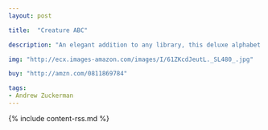 ```yaml
---
layout: post

title:  "Creature ABC"

description: "An elegant addition to any library, this deluxe alphabet book features 120 pages of Andrew Zuckerman’s breathtaking wildlife photography. From alligator to zebra, each featured animal boasts two striking studio portraits against a clean white background, offering a unique up-close view of the animal kingdom. Readers are treated to a helpful glossary at the end for extra information. From the sleek beauty of a smiling hippo to the powerful majesty of a roaring lion, this gorgeous ebook is both a stunning work of art and a ferociously fun way for young animal-lovers to learn their ABCs."

img: "http://ecx.images-amazon.com/images/I/61ZKcdJeutL._SL480_.jpg"

buy: "http://amzn.com/0811869784"

tags:
- Andrew Zuckerman
---
```


{% include content-rss.md %}